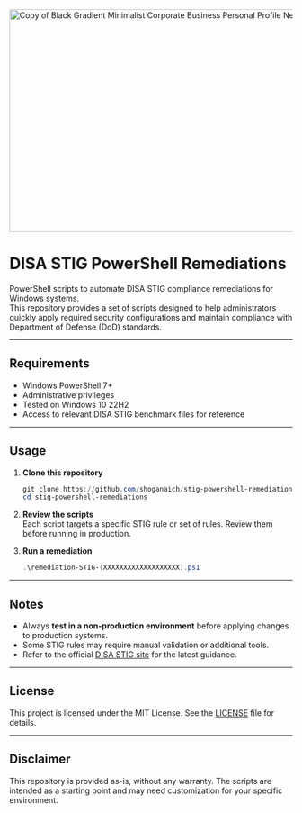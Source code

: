 <img width="1584" height="396" alt="Copy of Black Gradient Minimalist Corporate Business Personal Profile New LinkedIn Banner" src="https://github.com/user-attachments/assets/fe8e5048-aa4e-445f-a0a6-432f2c8546a7" />

# DISA STIG PowerShell Remediations

PowerShell scripts to automate DISA STIG compliance remediations for Windows systems.  
This repository provides a set of scripts designed to help administrators quickly apply required security configurations and maintain compliance with Department of Defense (DoD) standards.

--- 

## Requirements
- Windows PowerShell 7+
- Administrative privileges
- Tested on Windows 10 22H2
- Access to relevant DISA STIG benchmark files for reference

---

## Usage

1. **Clone this repository**
   ```powershell
   git clone https://github.com/shoganaich/stig-powershell-remediations
   cd stig-powershell-remediations
   ```

2. **Review the scripts**  
   Each script targets a specific STIG rule or set of rules. Review them before running in production.

3. **Run a remediation**
   ```powershell
   .\remediation-STIG-(XXXXXXXXXXXXXXXXXXX).ps1
   ```
---

## Notes
- Always **test in a non-production environment** before applying changes to production systems.
- Some STIG rules may require manual validation or additional tools.
- Refer to the official [DISA STIG site](https://www.cyber.mil/stigs/) for the latest guidance.

---

## License
This project is licensed under the MIT License. See the [LICENSE](LICENSE) file for details.

---

## Disclaimer
This repository is provided as-is, without any warranty. The scripts are intended as a starting point and may need customization for your specific environment.
